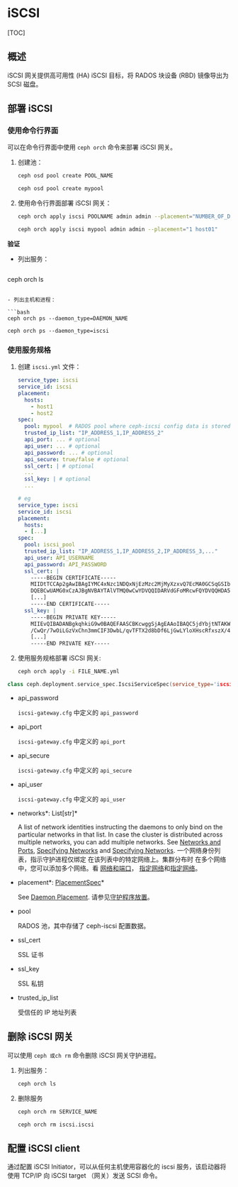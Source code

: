 # iSCSI

[TOC]

## 概述

iSCSI 网关提供高可用性 (HA) iSCSI 目标，将 RADOS 块设备 (RBD) 镜像导出为 SCSI 磁盘。

## 部署 iSCSI

### 使用命令行界面

可以在命令行界面中使用 `ceph orch` 命令来部署 iSCSI 网关。

1. 创建池：

   ```bash
   ceph osd pool create POOL_NAME
   
   ceph osd pool create mypool
   ```

2. 使用命令行界面部署 iSCSI 网关：

   ```bash
   ceph orch apply iscsi POOLNAME admin admin --placement="NUMBER_OF_DAEMONS HOST_NAME_1 HOST_NAME_2"
   
   ceph orch apply iscsi mypool admin admin --placement="1 host01"
   ```


**验证**

- 列出服务：

  ```bash
ceph orch ls
  ```

- 列出主机和进程：	

  ```bash
  ceph orch ps --daemon_type=DAEMON_NAME
  
  ceph orch ps --daemon_type=iscsi
  ```
### 使用服务规格

1. 创建 `iscsi.yml` 文件：

   ```yaml
   service_type: iscsi
   service_id: iscsi
   placement:
     hosts:
       - host1
       - host2
   spec:
     pool: mypool  # RADOS pool where ceph-iscsi config data is stored.
     trusted_ip_list: "IP_ADDRESS_1,IP_ADDRESS_2"
     api_port: ... # optional
     api_user: ... # optional
     api_password: ... # optional
     api_secure: true/false # optional
     ssl_cert: | # optional
     ...
     ssl_key: | # optional
     ...
   
   # eg
   service_type: iscsi
   service_id: iscsi
   placement:
     hosts:
     - [...]
   spec:
     pool: iscsi_pool
     trusted_ip_list: "IP_ADDRESS_1,IP_ADDRESS_2,IP_ADDRESS_3,..."
     api_user: API_USERNAME
     api_password: API_PASSWORD
     ssl_cert: |
       -----BEGIN CERTIFICATE-----
       MIIDtTCCAp2gAwIBAgIYMC4xNzc1NDQxNjEzMzc2MjMyXzxvQ7EcMA0GCSqGSIb3
       DQEBCwUAMG0xCzAJBgNVBAYTAlVTMQ0wCwYDVQQIDARVdGFoMRcwFQYDVQQHDA5T
       [...]
       -----END CERTIFICATE-----
     ssl_key: |
       -----BEGIN PRIVATE KEY-----
       MIIEvQIBADANBgkqhkiG9w0BAQEFAASCBKcwggSjAgEAAoIBAQC5jdYbjtNTAKW4
       /CwQr/7wOiLGzVxChn3mmCIF3DwbL/qvTFTX2d8bDf6LjGwLYloXHscRfxszX/4h
       [...]
       -----END PRIVATE KEY-----
   ```
   
2. 使用服务规格部署 iSCSI 网关:

   ```bash
   ceph orch apply -i FILE_NAME.yml
   ```

```c++
class ceph.deployment.service_spec.IscsiServiceSpec(service_type='iscsi', service_id=None, pool=None, trusted_ip_list=None, api_port=None, api_user=None, api_password=None, api_secure=None, ssl_cert=None, ssl_key=None, placement=None, unmanaged=False, preview_only=False, config=None, networks=None, extra_container_args=None, custom_configs=None)
```

- api_password

  `iscsi-gateway.cfg` 中定义的 `api_password` 

- api_port

  `iscsi-gateway.cfg` 中定义的 `api_port` 

- api_secure

  `iscsi-gateway.cfg` 中定义的 `api_secure`

- api_user

  `iscsi-gateway.cfg` 中定义的 `api_user`

- networks*: List[str]*

  A list of network identities instructing the daemons to only bind on the particular networks in that list. In case the cluster is distributed across multiple networks, you can add multiple networks. See [Networks and Ports](https://docs.ceph.com/en/latest/cephadm/services/monitoring/#cephadm-monitoring-networks-ports), [Specifying Networks](https://docs.ceph.com/en/latest/cephadm/services/rgw/#cephadm-rgw-networks) and [Specifying Networks](https://docs.ceph.com/en/latest/cephadm/services/mgr/#cephadm-mgr-networks). 一个网络身份列表，指示守护进程仅绑定 在该列表中的特定网络上。集群分布时 在多个网络中，您可以添加多个网络。看 [网络和端口](https://docs.ceph.com/en/latest/cephadm/services/monitoring/#cephadm-monitoring-networks-ports)， [指定网络](https://docs.ceph.com/en/latest/cephadm/services/rgw/#cephadm-rgw-networks)和[指定网络](https://docs.ceph.com/en/latest/cephadm/services/mgr/#cephadm-mgr-networks)。

- placement*: [PlacementSpec](https://docs.ceph.com/en/latest/mgr/orchestrator_modules/#ceph.deployment.service_spec.PlacementSpec)*

  See [Daemon Placement](https://docs.ceph.com/en/latest/cephadm/services/#orchestrator-cli-placement-spec). 请参见[守护程序放置](https://docs.ceph.com/en/latest/cephadm/services/#orchestrator-cli-placement-spec)。

- pool

  RADOS 池，其中存储了 ceph-iscsi 配置数据。

- ssl_cert

  SSL 证书

- ssl_key

  SSL 私钥

- trusted_ip_list

  受信任的 IP 地址列表

## 删除 iSCSI 网关

可以使用 `ceph 或ch rm` 命令删除 iSCSI 网关守护进程。

1. 列出服务：

   ```bash
   ceph orch ls
   ```

2. 删除服务

      ```bash
      ceph orch rm SERVICE_NAME
      
      ceph orch rm iscsi.iscsi
      ```



## 配置 iSCSI client



通过配置 iSCSI Initiator，可以从任何主机使用容器化的 iscsi 服务，该启动器将使用 TCP/IP 向 iSCSI target （网关）发送 SCSI 命令。
